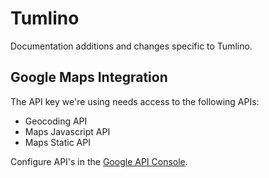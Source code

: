 # Tumlino

Documentation additions and changes specific to Tumlino.

## Google Maps Integration

The API key we're using needs access to the following APIs:

- Geocoding API
- Maps Javascript API
- Maps Static API

Configure API's in the [Google API Console](https://console.developers.google.com/google/maps-apis/overview?authuser=1&project=tumlino&folder=&organizationId=).
